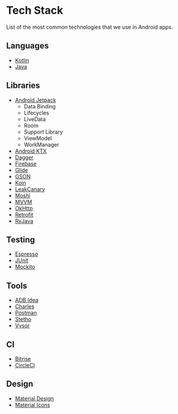Tech Stack
==========

List of the most common technologies that we use in Android apps.

Languages
---------

- [Kotlin](https://kotlinlang.org)
- [Java](https://www.java.com)

Libraries
---------

- [Android Jetpack](https://developer.android.com/jetpack/)
    - Data Binding
    - Lifecycles
    - LiveData
    - Room
    - Support Library
    - ViewModel
    - WorkManager
- [Android KTX](https://developer.android.com/kotlin/ktx)
- [Dagger](https://github.com/google/dagger)
- [Firebase](https://firebase.google.com)
- [Glide](https://github.com/bumptech/glide)
- [GSON](https://github.com/google/gson)
- [Koin](https://github.com/InsertKoinIO/koin)
- [LeakCanary](https://github.com/square/leakcanary)
- [Moshi](https://github.com/square/moshi)
- [MVVM](https://en.wikipedia.org/wiki/Model%E2%80%93view%E2%80%93viewmodel)
- [OkHttp](https://github.com/square/okhttp)
- [Retrofit](https://github.com/square/retrofit)
- [RxJava](https://github.com/ReactiveX/RxJava)

Testing
-------

- [Espresso](https://developer.android.com/training/testing/espresso/)
- [JUnit](https://github.com/junit-team/junit4)
- [Mockito](https://github.com/mockito/mockito)

Tools
-----

- [ADB Idea](https://plugins.jetbrains.com/plugin/7380-adb-idea)
- [Charles](https://www.charlesproxy.com)
- [Postman](https://www.getpostman.com)
- [Stetho](http://facebook.github.io/stetho/)
- [Vysor](http://vysor.io)

CI
--

- [Bitrise](https://www.bitrise.io)
- [CircleCI](https://circleci.com)

Design
------

- [Material Design](https://material.io)
- [Material Icons](https://material.io/tools/icons)
